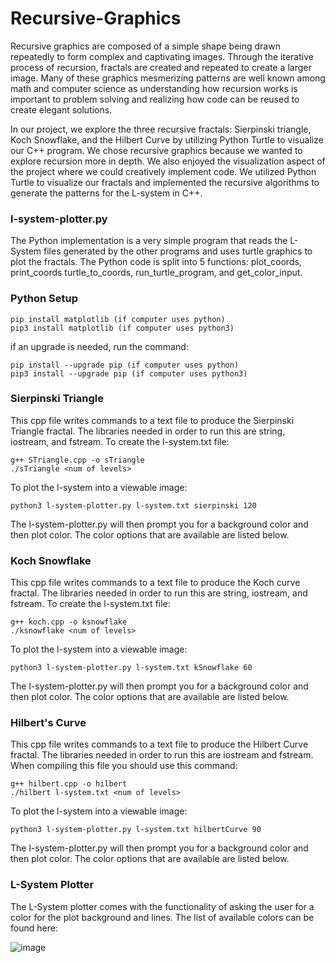 # Recursive-Graphics
Recursive graphics are composed of  a simple shape being drawn repeatedly to form complex and captivating images. Through the iterative process of recursion, fractals are created and repeated to create a larger image. Many of these graphics mesmerizing patterns are well known among math and computer science as understanding how recursion works is important to problem solving and realizing how code can be reused to create elegant solutions.  

In our project, we explore the three recursive fractals: Sierpinski triangle, Koch Snowflake, and the Hilbert Curve by utilizing Python Turtle to visualize our C++ program.
We chose recursive graphics because we wanted to explore recursion more in depth. We also enjoyed the visualization aspect of the project where we could creatively implement code. We utilized Python Turtle to visualize our fractals and implemented the recursive algorithms to generate the patterns for the L-system in C++.

### l-system-plotter.py
The Python implementation is a very simple program that reads the L-System files generated by the other programs and uses turtle graphics to plot the fractals. The Python code is split into 5 functions: plot_coords, print_coords turtle_to_coords, run_turtle_program, and get_color_input. 

### Python Setup
```
pip install matplotlib (if computer uses python)
pip3 install matplotlib (if computer uses python3)

```
if an upgrade is needed, run the command:
```
pip install --upgrade pip (if computer uses python)
pip3 install --upgrade pip (if computer uses python3)
```

### Sierpinski Triangle
This cpp file writes commands to a text file to produce the Sierpinski Triangle fractal. The libraries needed in order to run this are string, iostream, and fstream.
To create the l-system.txt file:
```
g++ STriangle.cpp -o sTriangle
./sTriangle <num of levels>
```
To plot the l-system into a viewable image:
```
python3 l-system-plotter.py l-system.txt sierpinski 120
```
The l-system-plotter.py will then prompt you for a background color and then plot color. The color options that are available are listed below.

### Koch Snowflake
This cpp file writes commands to a text file to produce the Koch curve fractal. The libraries needed in order to run this are string, iostream, and fstream. 
To create the l-system.txt file:
```
g++ koch.cpp -o ksnowflake
./ksnowflake <num of levels>
```
To plot the l-system into a viewable image:
```
python3 l-system-plotter.py l-system.txt kSnowflake 60
```
The l-system-plotter.py will then prompt you for a background color and then plot color. The color options that are available are listed below.

### Hilbert's Curve
This cpp file writes commands to a text file to produce the Hilbert Curve fractal. The libraries needed in order to run this are iostream and fstream. When compiling this file you should use this command:
```
g++ hilbert.cpp -o hilbert
./hilbert l-system.txt <num of levels>
```
To plot the l-system into a viewable image:
```
python3 l-system-plotter.py l-system.txt hilbertCurve 90 
```
The l-system-plotter.py will then prompt you for a background color and then plot color. The color options that are available are listed below.

### L-System Plotter
The L-System plotter comes with the functionality of asking the user for a color for the plot background and lines. The list of available colors can be found here:

![image](https://github.com/lily-n20/Recursive-Graphics/assets/113806047/eff943d5-e0db-4de8-9122-46c201d021f3)

